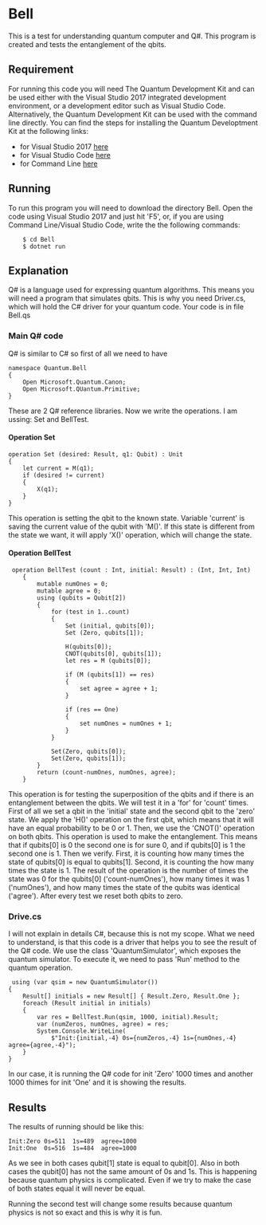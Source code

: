 # Bell

This is a test for understanding quantum computer and Q#. This program is created and tests the entanglement of the qbits.

## Requirement
For running this code you will need The Quantum Development Kit and can be used either with the Visual Studio 2017 integrated development environment, or a development editor such as Visual Studio Code. Alternatively, the Quantum Development Kit can be used with the command line directly. You can find the steps for installing the Quantum Developtment Kit at the following links:
* for Visual Studio 2017 [here](https://docs.microsoft.com/en-us/quantum/install-guide/vs-2017?view=qsharp-preview)
* for Visual Studio Code [here](https://docs.microsoft.com/en-us/quantum/install-guide/vs-code?view=qsharp-preview)
* for Command Line [here](https://docs.microsoft.com/en-us/quantum/install-guide/command-line?view=qsharp-preview)

## Running 
To run this program you will need to download the directory Bell. Open the code using Visual Studio 2017 and just hit 'F5', or, if you are using Command Line/Visual Studio Code, write the the following commands:
`````````````
	$ cd Bell
	$ dotnet run
`````````````
## Explanation 
Q# is a language used for expressing quantum algorithms. This means you will need a program that simulates qbits. This is why you need Driver.cs, which will hold the C# driver for your quantum code. Your code is in file Bell.qs

### Main Q# code 
Q# is similar to C# so first of all we need to have 
``````````````````````````````````````
namespace Quantum.Bell
{
	Open Microsoft.Quantum.Canon;
	Open Microsoft.QUantum.Primitive;
}
``````````````````````````````````````
These are 2 Q# reference libraries. Now we write the operations. I am ussing: Set and BellTest.

#### Operation Set 
`````````````````````````````````````````````````
operation Set (desired: Result, q1: Qubit) : Unit
{
    let current = M(q1);
    if (desired != current)
    {
        X(q1);
    }
}
`````````````````````````````````````````````````
This operation is setting the qbit to the known state. Variable 'current' is saving the current value of the qubit with 'M()'. If this state is different from the state we want, it will apply 'X()' operation, which will change the state.

#### Operation BellTest
````````````````````````````````````````````````````````````````````
 operation BellTest (count : Int, initial: Result) : (Int, Int, Int)
    {
        mutable numOnes = 0;
        mutable agree = 0;
        using (qubits = Qubit[2])
        {
            for (test in 1..count)
            {
                Set (initial, qubits[0]);
                Set (Zero, qubits[1]);

                H(qubits[0]);
                CNOT(qubits[0], qubits[1]);
                let res = M (qubits[0]);
                
                if (M (qubits[1]) == res) 
                {   
                    set agree = agree + 1;
                }

                if (res == One)
                {
                    set numOnes = numOnes + 1;
                }
            }

            Set(Zero, qubits[0]);
            Set(Zero, qubits[1]);
        }
        return (count-numOnes, numOnes, agree);
    }
````````````````````````````````````````````````````````````````````
This operation is for testing the superposition of the qbits and if there is an entanglement between the qbits. We will test it in a 'for' for 'count' times. First of all we set a qbit in the 'initial' state and the second qbit to the 'zero' state. We apply the 'H()' operation on the first qbit, which means that it will have an equal probability to be 0 or 1. Then, we use the 'CNOT()' operation on both qbits. This operation is used to make the entanglement. This means that if qubits[0] is 0 the second one is for sure 0, and if qubits[0] is 1 the second one is 1. Then we verify. First, it is counting how many times the state of qubits[0] is equal to qubits[1]. Second, it is counting the how many times the state is 1. The result of the operation is the number of times the state was 0 for the qubits[0]  ('count-numOnes'), how many times it was 1 ('numOnes'), and how many times the state of the qubits was identical ('agree'). After every test we reset both qbits to zero.

### Drive.cs
I will not explain in details C#, because this is not my scope. What we need to understand, is that this code is a driver that helps you to see the result of the Q# code. We use the class 'QuantumSimulator', which exposes the quantum simulator. To execute it, we need to pass 'Run' method to the quantum operation.
`````````````````````````````````````````````````````````````````
 using (var qsim = new QuantumSimulator())
{
    Result[] initials = new Result[] { Result.Zero, Result.One };
    foreach (Result initial in initials)
    {
        var res = BellTest.Run(qsim, 1000, initial).Result;
        var (numZeros, numOnes, agree) = res;
        System.Console.WriteLine(
            $"Init:{initial,-4} 0s={numZeros,-4} 1s={numOnes,-4} agree={agree,-4}");
    }
}
`````````````````````````````````````````````````````````````````
In our case, it is running the Q# code for init 'Zero' 1000 times and another 1000 thimes for init 'One' and it is showing the results.

## Results
The results of running should be like this:
````````````````````````````````````
Init:Zero 0s=511  1s=489  agree=1000
Init:One  0s=516  1s=484  agree=1000
````````````````````````````````````
As we see in both cases qubit[1] state is equal to qubit[0]. Also in both cases the qubit[0] has not the same amount of 0s and 1s. This is happening because quantum physics is complicated. Even if we try to make the case of both states equal it will never be equal.

Running the second test will change some results because quantum physics is not so exact and this is why it is fun.